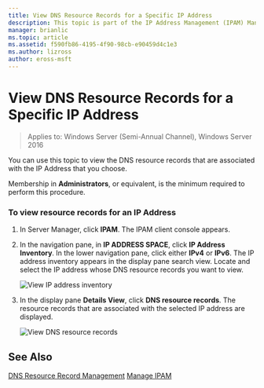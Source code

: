 ```yaml
---
title: View DNS Resource Records for a Specific IP Address
description: This topic is part of the IP Address Management (IPAM) Management guide in Windows Server 2016.
manager: brianlic
ms.topic: article
ms.assetid: f590fb86-4195-4f90-98cb-e90459d4c1e3
ms.author: lizross
author: eross-msft
---
```

# View DNS Resource Records for a Specific IP Address

>Applies to: Windows Server (Semi-Annual Channel), Windows Server 2016

You can use this topic to view the DNS resource records that are associated with the IP Address that you choose.

Membership in **Administrators**, or equivalent, is the minimum required to perform this procedure.

### To view resource records for an IP Address

1.  In Server Manager, click  **IPAM**. The IPAM client console appears.

2.  In the navigation pane, in **IP ADDRESS SPACE**, click **IP Address Inventory**. In the lower navigation pane, click either **IPv4** or **IPv6**. The IP address inventory appears in the display pane search view. Locate and select the IP address whose DNS resource records you want to view.

    ![View IP address inventory](../../media/View-DNS-Resource-Records-for-a-Specific-IP-Address/ipam_IPInventory_01.jpg)

3.  In the display pane **Details View**, click **DNS resource records**. The resource records that are associated with the selected IP address are displayed.

    ![View DNS resource records](../../media/View-DNS-Resource-Records-for-a-Specific-IP-Address/ipam_IPInventory_02.jpg)

## See Also
[DNS Resource Record Management](DNS-Resource-Record-Management.md)
[Manage IPAM](Manage-IPAM.md)



